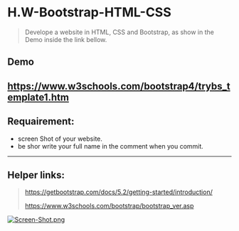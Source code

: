 # H.W-Bootstrap-HTML-CSS
> Develope a website in HTML, CSS and Bootstrap, as show in the Demo inside the link bellow.

## Demo 
https://www.w3schools.com/bootstrap4/trybs_template1.htm
----------------------------------------------------------------------------------------------------------------------
## Requairement:
* screen Shot of your website.
* be shor write your full name in the comment when you commit.

----------------------------------------------------------------------------------------------------------------------
## Helper links:
> https://getbootstrap.com/docs/5.2/getting-started/introduction/
> 
> https://www.w3schools.com/bootstrap/bootstrap_ver.asp

[![Screen-Shot.png](https://i.postimg.cc/bJKM47Sk/Screen-Shot.png)](https://postimg.cc/0M0cwHfy)
